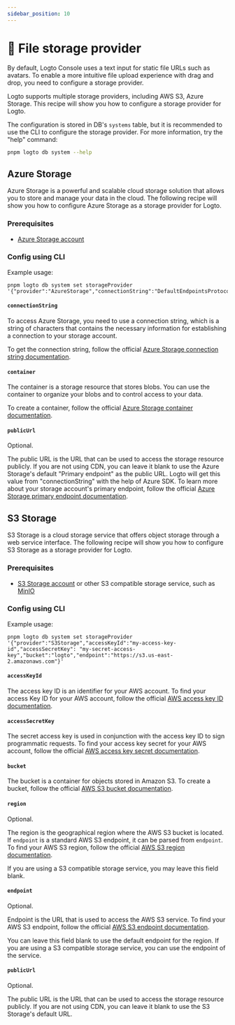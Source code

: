 ```yaml
---
sidebar_position: 10
---
```


# 💾 File storage provider

By default, Logto Console uses a text input for static file URLs such as avatars. To enable a more intuitive file upload experience with drag and drop, you need to configure a storage provider.

Logto supports multiple storage providers, including AWS S3, Azure Storage. This recipe will show you how to configure a storage provider for Logto.

The configuration is stored in DB's `systems` table, but it is recommended to use the CLI to configure the storage provider. For more information, try the "help" command:

```sh
pnpm logto db system --help
```

## Azure Storage

Azure Storage is a powerful and scalable cloud storage solution that allows you to store and manage your data in the cloud. The following recipe will show you how to configure Azure Storage as a storage provider for Logto.

### Prerequisites

- [Azure Storage account](https://docs.microsoft.com/en-us/azure/storage/common/storage-account-overview)

### Config using CLI

Example usage:

```
pnpm logto db system set storageProvider '{"provider":"AzureStorage","connectionString":"DefaultEndpointsProtocol=https;AccountName=logto;AccountKey=oRhfTBHOHiBxxxxxxxxxxxxxxxxZ0se6XROftl/Xrow==;EndpointSuffix=core.windows.net","container":"logto"}'
```

#### `connectionString`

To access Azure Storage, you need to use a connection string, which is a string of characters that contains the necessary information for establishing a connection to your storage account.

To get the connection string, follow the official [Azure Storage connection string documentation](https://docs.microsoft.com/en-us/azure/storage/common/storage-configure-connection-string).

#### `container`

The container is a storage resource that stores blobs. You can use the container to organize your blobs and to control access to your data.

To create a container, follow the official [Azure Storage container documentation](https://docs.microsoft.com/en-us/azure/storage/blobs/storage-blobs-introduction#containers).

#### `publicUrl`

Optional.

The public URL is the URL that can be used to access the storage resource publicly. If you are not using CDN, you can leave it blank to use the Azure Storage's default "Primary endpoint" as the public URL. Logto will get this value from "connectionString" with the help of Azure SDK. To learn more about your storage account's primary endpoint, follow the official [Azure Storage primary endpoint documentation](https://docs.microsoft.com/en-us/azure/storage/common/storage-account-overview#primary-endpoints).

## S3 Storage

S3 Storage is a cloud storage service that offers object storage through a web service interface. The following recipe will show you how to configure S3 Storage as a storage provider for Logto.

### Prerequisites

- [S3 Storage account](https://docs.aws.amazon.com/AmazonS3/latest/userguide/creating-buckets.html) or other S3 compatible storage service, such as [MinIO](https://min.io/)

### Config using CLI

Example usage:

```
pnpm logto db system set storageProvider '{"provider":"S3Storage","accessKeyId":"my-access-key-id","accessSecretKey": "my-secret-access-key","bucket":"logto","endpoint":"https://s3.us-east-2.amazonaws.com"}'
```

#### `accessKeyId`

The access key ID is an identifier for your AWS account. To find your access Key ID for your AWS account, follow the official [AWS access key ID documentation](https://docs.aws.amazon.com/IAM/latest/UserGuide/id_credentials_access-keys.html#Using_CreateAccessKey).

#### `accessSecretKey`

The secret access key is used in conjunction with the access key ID to sign programmatic requests. To find your access key secret for your AWS account, follow the official [AWS access key secret documentation](https://docs.aws.amazon.com/IAM/latest/UserGuide/id_credentials_access-keys.html#Using_CreateAccessKey).

#### `bucket`

The bucket is a container for objects stored in Amazon S3. To create a bucket, follow the official [AWS S3 bucket documentation](https://docs.aws.amazon.com/AmazonS3/latest/userguide/creating-buckets.html).

#### `region`

Optional.

The region is the geographical region where the AWS S3 bucket is located. If `endpoint` is a standard AWS S3 endpoint, it can be parsed from `endpoint`. To find your AWS S3 region, follow the official [AWS S3 region documentation](https://docs.aws.amazon.com/general/latest/gr/s3.html).

If you are using a S3 compatible storage service, you may leave this field blank.

#### `endpoint`

Optional.

Endpoint is the URL that is used to access the AWS S3 service. To find your AWS S3 endpoint, follow the official [AWS S3 endpoint documentation](https://docs.aws.amazon.com/general/latest/gr/s3.html).

You can leave this field blank to use the default endpoint for the region. If you are using a S3 compatible storage service, you can use the endpoint of the service.

#### `publicUrl`

Optional.

The public URL is the URL that can be used to access the storage resource publicly. If you are not using CDN, you can leave it blank to use the S3 Storage's default URL.
